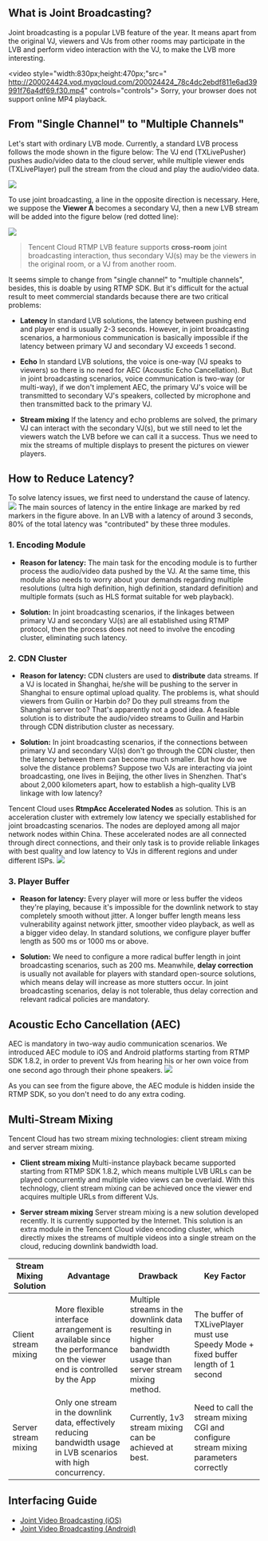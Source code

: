 ## What is Joint Broadcasting?
Joint broadcasting is a popular LVB feature of the year. It means apart from the original VJ, viewers and VJs from other rooms may participate in the LVB and perform video interaction with the VJ, to make the LVB more interesting.

<video style="width:830px;height:470px;"src=" http://200024424.vod.myqcloud.com/200024424_78c4dc2ebdf811e6ad39991f76a4df69.f30.mp4" controls="controls">
Sorry, your browser does not support online MP4 playback.
</video>
 
## From "Single Channel" to "Multiple Channels"

Let's start with ordinary LVB mode. Currently, a standard LVB process follows the mode shown in the figure below: The VJ end (TXLivePusher) pushes audio/video data to the cloud server, while multiple viewer ends (TXLivePlayer) pull the stream from the cloud and play the audio/video data.

![](//mc.qcloudimg.com/static/img/a9b501afb5555e5ab790bfe8ad5268d3/image.png)

To use joint broadcasting, a line in the opposite direction is necessary. Here, we suppose the **Viewer A** becomes a secondary VJ, then a new LVB stream will be added into the figure below (red dotted line):

![](//mc.qcloudimg.com/static/img/5579e666d8ba1ee80c753f15ffbff3d1/image.png)

> Tencent Cloud RTMP LVB feature supports **cross-room** joint broadcasting interaction, thus secondary VJ(s) may be the viewers in the original room, or a VJ from another room.

It seems simple to change from "single channel" to "multiple channels", besides, this is doable by using RTMP SDK. But it's difficult for the actual result to meet commercial standards because there are two critical problems:

- **Latency**
In standard LVB solutions, the latency between pushing end and player end is usually 2-3 seconds. However, in joint broadcasting scenarios, a harmonious communication is basically impossible if the latency between primary VJ and secondary VJ exceeds 1 second.

- **Echo**
In standard LVB solutions, the voice is one-way (VJ speaks to viewers) so there is no need for AEC (Acoustic Echo Cancellation). But in joint broadcasting scenarios, voice communication is two-way (or multi-way), if we don't implement AEC, the primary VJ's voice will be transmitted to secondary VJ's speakers, collected by microphone and then transmitted back to the primary VJ.

- **Stream mixing**
If the latency and echo problems are solved, the primary VJ can interact with the secondary VJ(s), but we still need to let the viewers watch the LVB before we can call it a success. Thus we need to mix the streams of multiple displays to present the pictures on viewer players.

## How to Reduce Latency?
To solve latency issues, we first need to understand the cause of latency.
![](//mc.qcloudimg.com/static/img/ddf657b4af791b3cb8b7ad2ed62f57be/image.png)
The main sources of latency in the entire linkage are marked by red markers in the figure above. In an LVB with a latency of around 3 seconds, 80% of the total latency was "contributed" by these three modules.

### 1. Encoding Module
- **Reason for latency:**
The main task for the encoding module is to further process the audio/video data pushed by the VJ. At the same time, this module also needs to worry about your demands regarding multiple resolutions (ultra high definition, high definition, standard definition) and multiple formats (such as HLS format suitable for web playback).

- **Solution:**
In joint broadcasting scenarios, if the linkages between primary VJ and secondary VJ(s) are all established using RTMP protocol, then the process does not need to involve the encoding cluster, eliminating such latency.

### 2. CDN Cluster
- **Reason for latency:**
CDN clusters are used to **distribute** data streams. If a VJ is located in Shanghai, he/she will be pushing to the server in Shanghai to ensure optimal upload quality. The problems is, what should viewers from Guilin or Harbin do? Do they pull streams from the Shanghai server too? That's apparently not a good idea. A feasible solution is to distribute the audio/video streams to Guilin and Harbin through CDN distribution cluster as necessary.

- **Solution:**
In joint broadcasting scenarios, if the connections between primary VJ and secondary VJ(s) don't go through the CDN cluster, then the latency between them can become much smaller. But how do we solve the distance problems? Suppose two VJs are interacting via joint broadcasting, one lives in Beijing, the other lives in Shenzhen. That's about 2,000 kilometers apart, how to establish a high-quality LVB linkage with low latency?

 Tencent Cloud uses **RtmpAcc Accelerated Nodes** as solution. This is an acceleration cluster with extremely low latency we specially established for joint broadcasting scenarios. The nodes are deployed among all major network nodes within China. These accelerated nodes are all connected through direct connections, and their only task is to provide reliable linkages with best quality and low latency to VJs in different regions and under different ISPs.
![](//mc.qcloudimg.com/static/img/323efdd148ffa623a34c6870a98a0b7e/image.png)
 
### 3. Player Buffer
- **Reason for latency:**
Every player will more or less buffer the videos they're playing, because it's impossible for the downlink network to stay completely smooth without jitter. A longer buffer length means less vulnerability against network jitter, smoother video playback, as well as a bigger video delay. In standard solutions, we configure player buffer length as 500 ms or 1000 ms or above.

- **Solution:**
 We need to configure a more radical buffer length in joint broadcasting scenarios, such as 200 ms. Meanwhile, **delay correction** is usually not available for players with standard open-source solutions, which means delay will increase as more stutters occur. In joint broadcasting scenarios, delay is not tolerable, thus delay correction and relevant radical policies are mandatory.

## Acoustic Echo Cancellation (AEC)
AEC is mandatory in two-way audio communication scenarios. We introduced AEC module to iOS and Android platforms starting from RTMP SDK 1.8.2, in order to prevent VJs from hearing his or her own voice from one second ago through their phone speakers.
![](//mc.qcloudimg.com/static/img/31fb2031789350bc88e886b75c03a02d/image.png)

As you can see from the figure above, the AEC module is hidden inside the RTMP SDK, so you don't need to do any extra coding.

## Multi-Stream Mixing
Tencent Cloud has two stream mixing technologies: client stream mixing and server stream mixing.
- **Client stream mixing**
Multi-instance playback became supported starting from RTMP SDK 1.8.2, which means multiple LVB URLs can be played concurrently and multiple video views can be overlaid. With this technology, client stream mixing can be achieved once the viewer end acquires multiple URLs from different VJs.

- **Server stream mixing**
Server stream mixing is a new solution developed recently. It is currently supported by the Internet. This solution is an extra module in the Tencent Cloud video encoding cluster, which directly mixes the streams of multiple videos into a single stream on the cloud, reducing downlink bandwidth load.

| Stream Mixing Solution | Advantage | Drawback | Key Factor | 
|---------|-----------|------|------------|
| Client stream mixing | More flexible interface arrangement is available since the performance on the viewer end is controlled by the App | Multiple streams in the downlink data resulting in higher bandwidth usage than server stream mixing method.  | The buffer of TXLivePlayer must use Speedy Mode + fixed buffer length of 1 second |
| Server stream mixing | Only one stream in the downlink data, effectively reducing bandwidth usage in LVB scenarios with high concurrency. | Currently, 1v3 stream mixing can be achieved at best.  | Need to call the stream mixing CGI and configure stream mixing parameters correctly | 

## Interfacing Guide
- [Joint Video Broadcasting (iOS)](https://www.qcloud.com/document/product/454/8871)
- [Joint Video Broadcasting (Android)](https://www.qcloud.com/document/product/454/8872)
